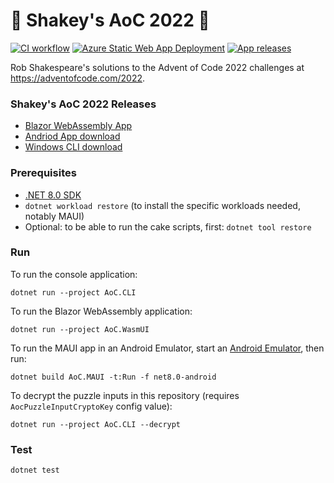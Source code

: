 # 🎄 Shakey's AoC 2022 🌟

[![CI workflow](https://github.com/robshakespeare/aoc2022/actions/workflows/CI-workflow.yml/badge.svg)](https://github.com/robshakespeare/aoc2022/actions/workflows/CI-workflow.yml)
[![Azure Static Web App Deployment](https://github.com/robshakespeare/aoc2022/actions/workflows/deployment-workflow.yml/badge.svg)](https://github.com/robshakespeare/aoc2022/actions/workflows/deployment-workflow.yml)
[![App releases](https://github.com/robshakespeare/aoc2022/actions/workflows/release-workflow.yml/badge.svg)](https://github.com/robshakespeare/aoc2022/actions/workflows/release-workflow.yml)

Rob Shakespeare's solutions to the Advent of Code 2022 challenges at https://adventofcode.com/2022.


### Shakey's AoC 2022 Releases
* [Blazor WebAssembly App](https://black-smoke-0bf67c303.azurestaticapps.net)
* [Andriod App download](https://github.com/robshakespeare/aoc2022/releases/latest/download/com.rws.aoc2022-Signed.apk)
* [Windows CLI download](https://github.com/robshakespeare/aoc2022/releases/latest/download/AoC.CLI.exe)


### Prerequisites

* [.NET 8.0 SDK](https://aka.ms/get-dotnet-8)
* `dotnet workload restore` (to install the specific workloads needed, notably MAUI)
* Optional: to be able to run the cake scripts, first: `dotnet tool restore`


### Run

To run the console application:

```
dotnet run --project AoC.CLI
```

To run the Blazor WebAssembly application:

```
dotnet run --project AoC.WasmUI
```

To run the MAUI app in an Android Emulator, start an [Android Emulator](https://visualstudio.microsoft.com/vs/msft-android-emulator/), then run:

```
dotnet build AoC.MAUI -t:Run -f net8.0-android
```

To decrypt the puzzle inputs in this repository (requires `AocPuzzleInputCryptoKey` config value):

```
dotnet run --project AoC.CLI --decrypt
```


### Test

```
dotnet test
```
